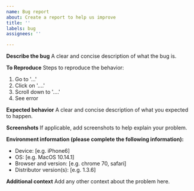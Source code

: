 ```yaml
---
name: Bug report
about: Create a report to help us improve
title: ''
labels: bug
assignees: ''

---
```


**Describe the bug**
A clear and concise description of what the bug is.

**To Reproduce**
Steps to reproduce the behavior:
1. Go to '...'
2. Click on '....'
3. Scroll down to '....'
4. See error

**Expected behavior**
A clear and concise description of what you expected to happen.

**Screenshots**
If applicable, add screenshots to help explain your problem.

**Environment information (please complete the following information):**
 - Device: [e.g. iPhone6]
 - OS: [e.g. MacOS 10.14.1]
 - Browser and version: [e.g. chrome 70, safari]
 - Distributor version(s): [e.g. 1.3.6]

**Additional context**
Add any other context about the problem here.
